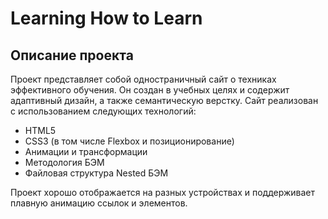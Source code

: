 # Learning How to Learn
## Описание проекта
Проект представляет собой одностраничный сайт о техниках эффективного обучения. Он создан в учебных целях и содержит адаптивный дизайн, а также семантическую верстку.
Сайт реализован с использованием следующих технологий:
* HTML5
* CSS3 (в том числе Flexbox и позиционирование)
* Анимации и трансформации
* Методология БЭМ
* Файловая структура Nested БЭМ  

Проект хорошо отображается на разных устройствах и поддерживает плавную анимацию ссылок и элементов.